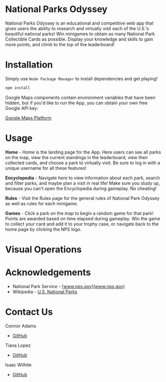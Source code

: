 # National Parks Odyssey

National Parks Odyssey is an educational and competitive web app that gives users the ability to research and virtually visit each of the U.S.'s beautiful national parks! Win minigames to obtain as many National Park Collectible Cards as possible. Display your knowledge and skills to gain more points, and climb to the top of the leaderboard!

# Installation

Simply use `Node Package Manager` to install dependencies and get playing!

```bash
npm install
```

Google Maps components contain environment variables that have been hidden, but if you'd like to run the App, you can obtain your own free Google API key: 

[Google Maps Platform](https://developers.google.com/maps/documentation/embed/get-api-key)

# Usage
**Home** - Home is the landing page for the App. Here users can see all parks on the map, view the current standings in the leaderboard, view their collected cards, and choose a park to virtually visit. Be sure to log in with a unique username for all these features!

**Encyclopedia** - Navigate here to view information about each park, search and filter parks, and maybe plan a visit in real life! Make sure you study up, because you can't open the Encyclopedia during gameplay. No cheating!

**Rules** - Visit the Rules page for the general rules of National Park Odyssey as well as rules for each minigame.

**Games** - Click a park on the map to begin a random game for that park! Points are awarded based on time elapsed during gameplay. Win the game to collect your card and add it to your trophy case, or navigate back to the home page by clicking the NPS logo.

# Visual Operations



# Acknowledgements

- National Park Service - [www.nps.gov](www.nps.gov)
- Wikipedia - [U.S. National Parks](https://en.wikipedia.org/wiki/List_of_national_parks_of_the_United_States)

# Contact Us

Connor Adams
- [GitHub](https://github.com/ConnorVAdams/)

Tiana Lopez
- [GitHub](https://github.com/tianalopez/)

Isaac Wilhite
- [GitHub](https://github.com/isaacwilhite)